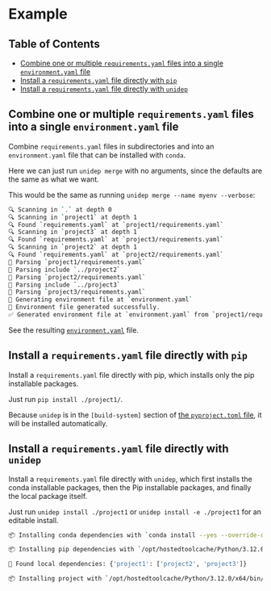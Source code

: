 # Example

## Table of Contents

<!-- START doctoc generated TOC please keep comment here to allow auto update -->
<!-- DON'T EDIT THIS SECTION, INSTEAD RE-RUN doctoc TO UPDATE -->

- [Combine one or multiple `requirements.yaml` files into a single `environment.yaml` file](#combine-one-or-multiple-requirementsyaml-files-into-a-single-environmentyaml-file)
- [Install a `requirements.yaml` file directly with `pip`](#install-a-requirementsyaml-file-directly-with-pip)
- [Install a `requirements.yaml` file directly with `unidep`](#install-a-requirementsyaml-file-directly-with-unidep)

<!-- END doctoc generated TOC please keep comment here to allow auto update -->

## Combine one or multiple `requirements.yaml` files into a single `environment.yaml` file

Combine `requirements.yaml` files in subdirectories and into an `environment.yaml` file that can be installed with `conda`.

Here we can just run `unidep merge` with no arguments, since the defaults are the same as what we want.

This would be the same as running `unidep merge --name myenv --verbose`:

<!-- CODE:BASH:START -->
<!-- echo '```bash' -->
<!-- unidep merge --name myenv --verbose -->
<!-- echo '```' -->
<!-- CODE:END -->
<!-- OUTPUT:START -->
<!-- ⚠️ This content is auto-generated by `markdown-code-runner`. -->
```bash
🔍 Scanning in `.` at depth 0
🔍 Scanning in `project1` at depth 1
🔍 Found `requirements.yaml` at `project1/requirements.yaml`
🔍 Scanning in `project3` at depth 1
🔍 Found `requirements.yaml` at `project3/requirements.yaml`
🔍 Scanning in `project2` at depth 1
🔍 Found `requirements.yaml` at `project2/requirements.yaml`
📄 Parsing `project1/requirements.yaml`
📄 Parsing include `../project2`
📄 Parsing `project2/requirements.yaml`
📄 Parsing include `../project3`
📄 Parsing `project3/requirements.yaml`
📝 Generating environment file at `environment.yaml`
📝 Environment file generated successfully.
✅ Generated environment file at `environment.yaml` from `project1/requirements.yaml`, `project2/requirements.yaml`, `project3/requirements.yaml`
```

<!-- OUTPUT:END -->

See the resulting [`environment.yaml`](environment.yaml) file.

## Install a `requirements.yaml` file directly with `pip`

Install a `requirements.yaml` file directly with pip, which installs only the pip installable packages.

Just run `pip install ./project1/`.

Because `unidep` is in the `[build-system]` section of [the `pyproject.toml` file](example/project1/pyproject.toml), it will be installed automatically.

## Install a `requirements.yaml` file directly with `unidep`

Install a `requirements.yaml` file directly with `unidep`, which first installs the conda installable packages, then the Pip installable packages, and finally the local package itself.

Just run `unidep install ./project1` or `unidep install -e ./project1` for an editable install.

<!-- CODE:BASH:START -->
<!-- echo '```bash' -->
<!-- unidep install --dry-run -e ./project1 -->
<!-- echo '```' -->
<!-- CODE:END -->
<!-- OUTPUT:START -->
<!-- ⚠️ This content is auto-generated by `markdown-code-runner`. -->
```bash
📦 Installing conda dependencies with `conda install --yes --override-channels --channel conda-forge pandas adaptive">=1.0.0, <2.0.0" pfapack pipefunc`

📦 Installing pip dependencies with `/opt/hostedtoolcache/Python/3.12.0/x64/bin/python -m pip install yaml2bib; sys_platform == 'linux' and platform_machine == 'x86_64' rsync-time-machine slurm-usage fileup; sys_platform == 'darwin' codestructure aiokef markdown-code-runner home-assistant-streamdeck-yaml`

📝 Found local dependencies: {'project1': ['project2', 'project3']}

📦 Installing project with `/opt/hostedtoolcache/Python/3.12.0/x64/bin/python -m pip install -e /home/runner/work/unidep/unidep/example/project2 -e /home/runner/work/unidep/unidep/example/project3 -e ./project1`

```

<!-- OUTPUT:END -->
